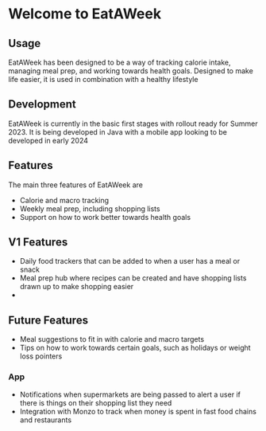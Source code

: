 # Welcome to EatAWeek
## Usage 
EatAWeek has been designed to be a way of tracking calorie intake, managing meal prep, and working towards health goals. Designed to make life easier, it is used in combination with a healthy lifestyle

## Development
EatAWeek is currently in the basic first stages with rollout ready for Summer 2023. It is being developed in Java with a mobile app looking to be developed in early 2024

## Features
The main three features of EatAWeek are
* Calorie and macro tracking
* Weekly meal prep, including shopping lists
* Support on how to work better towards health goals

## V1 Features
* Daily food trackers that can be added to when a user has a meal or snack
* Meal prep hub where recipes can be created and have shopping lists drawn up to make shopping easier
* 
## Future Features
* Meal suggestions to fit in with calorie and macro targets
* Tips on how to work towards certain goals, such as holidays or weight loss pointers
### App 
* Notifications when supermarkets are being passed to alert a user if there is things on their shopping list they need
* Integration with Monzo to track when money is spent in fast food chains and restaurants 